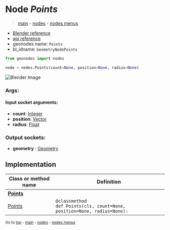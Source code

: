 # Node *Points*

> [main](../index.md) - [nodes](nodes.md) - [nodes menus](nodes_menus.md)

- [Blender reference](https://docs.blender.org/manual/en/latest/modeling/geometry_nodes/point/points.html)
- [api reference](https://docs.blender.org/api/current/bpy.types.GeometryNodePoints.html)
- geonodes name: `Points`
- bl_idname: `GeometryNodePoints`

```python
from geonodes import nodes

node = nodes.Points(count=None, position=None, radius=None)
```

![Blender Image](https://docs.blender.org/manual/en/latest/_images/node-types_GeometryNodePoints.webp)

### Args:

#### Input socket arguments:

- **count**: [Integer](Integer.md)
- **position**: [Vector](Vector.md)
- **radius**: [Float](Float.md)

### Output sockets:

- **geometry** : [Geometry](Geometry.md)

## Implementation

| Class or method name | Definition |
|----------------------|------------|
| **[Points](Points.md)** |
| [Points](Points.md#Points-classmethod) | `@classmethod`<br> `def Points(cls, count=None, position=None, radius=None):` |

<sub>Go to [top](#node-Points) - [main](../index.md) - [nodes](nodes.md) - [nodes menus](nodes_menus.md)</sub>

